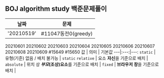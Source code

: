 ## BOJ algorithm study 백준문제풀이
날짜 | 문제 | 
---|:---:|
'20210519' |#11047동전0(greedy)
20210601
20210602
20210603
20210604
20210605
20210606
20210607
20210608
20210609 #15649 #15650
값 | 의미 | 기본값
---|:---:|---:
`static` | 유형(기준) 없음 / 배치 불가능 | `static`
`relative` | 요소 **자신**을 기준으로 배치 |
`absolute` | 위치 상 **_부모_(조상)요소**를 기준으로 배치 |
`fixed` | **브라우저 창**을 기준으로 배치 |
